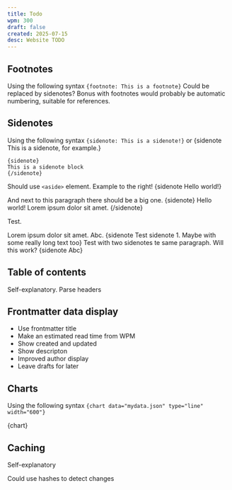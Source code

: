 ```yaml
---
title: Todo
wpm: 300
draft: false
created: 2025-07-15
desc: Website TODO
---
```


## Footnotes
Using the following syntax
`{footnote: This is a footnote}`
Could be replaced by sidenotes?
Bonus with footnotes would probably be automatic numbering, suitable for references.


## Sidenotes
Using the following syntax
`{sidenote: This is a sidenote!}`
or {sidenote This is a sidenote, for example.}
```
{sidenote}
This is a sidenote block
{/sidenote}
```

Should use `<aside>` element.
Example to the right! {sidenote Hello world!}

And next to this paragraph there should be a big one.
{sidenote}
Hello world! Lorem ipsum dolor sit amet.
{/sidenote}

Test.

Lorem ipsum dolor sit amet. Abc. {sidenote Test sidenote 1. Maybe with some really long text too} Test with two sidenotes 
te same paragraph. Will this work? {sidenote Abc}

## Table of contents
Self-explanatory.
Parse headers

## Frontmatter data display

- Use frontmatter title
- Make an estimated read time from WPM
- Show created and updated
- Show descripton
- Improved author display
- Leave drafts for later

## Charts

Using the following syntax
`{chart data="mydata.json" type="line" width="600"}`

{chart}

## Caching

Self-explanatory

Could use hashes to detect changes
